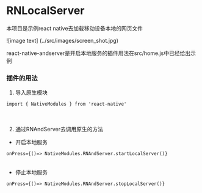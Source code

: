 # RNLocalServer

本项目是示例react native去加载移动设备本地的网页文件

![image text] (../src/images/screen_shot.jpg)

react-native-andserver是开启本地服务的插件用法在src/home.js中已经给出示例

### 插件的用法

1. 导入原生模块

`import { NativeModules } from 'react-native'`<br><br><br>



2. 通过RNAndServer去调用原生的方法

+ 开启本地服务<br>

` onPress={()=> NativeModules.RNAndServer.startLocalServer()} `<br><br>

+ 停止本地服务

` onPress={()=> NativeModules.RNAndServer.stopLocalServer()} `
